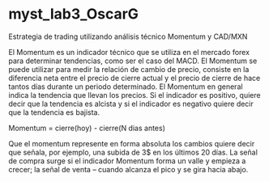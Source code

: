 # myst_lab3_OscarG
Estrategia de trading utilizando análisis técnico Momentum y CAD/MXN

El Momentum es un indicador técnico que se utiliza en el mercado forex para determinar tendencias, como ser el caso del MACD. El Momentum se puede utilizar para medir la relación de cambio de precio, consiste en la diferencia neta entre el precio de cierre actual y el precio de cierre de hace tantos días durante un periodo determinado. El Momentum en general indica la tendencia que llevan los precios. Si el indicador es positivo, quiere decir que la tendencia es alcista y si el indicador es negativo quiere decir que la tendencia es bajista.

Momentum = cierre(hoy) - cierre(N dias antes)

Que el momentum represente en forma absoluta los cambios quiere decir que señala, por ejemplo, una subida de 3$ en los últimos 20 días.
La señal de compra surge si el indicador Momentum forma un valle y empieza a crecer; la señal de venta – cuando alcanza el pico y se gira hacia abajo. 
